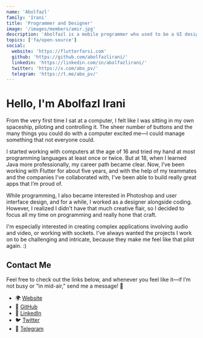 ```yaml
---
name: 'Abolfazl'
family: 'Irani'
title: 'Programmer and Designer'
image: '/images/members/amir.jpg'
description: 'Abolfazl is a mobile programmer who used to be a UI designer and has always tried to publish great apps.'
topics: ['fa/open-source']
social:
  website: 'https://flutterfarsi.com'
  github: 'https://github.com/abolfazlirani/'
  linkedin: 'https://linkedin.com/in/abolfazlirani/'
  twitter: 'https://x.com/abo_pv/'
  telegram: 'https://t.me/abo_pv/'
---
```


# Hello, I'm Abolfazl Irani

From the very first time I sat at a computer, I felt like I was sitting in my own spaceship, piloting and controlling it.
The sheer number of buttons and the many things you could do with a computer excited me—I could manage something that not everyone could.

I started working with computers at the age of 16 and tried my hand at most programming languages at least once or twice.
But at 18, when I learned Java more professionally, my career path became clear.
Now, I've been working with Flutter for about five years, and with the help of my teammates and the companies I've collaborated with,
I've been able to build really great apps that I’m proud of.

While programming, I also became interested in Photoshop and user interface design, and for a while, I worked as a designer alongside coding.
However, I realized I didn't have that much creative flair, so I decided to focus all my time on programming and really hone that craft.

I'm especially interested in creating complex applications involving audio and video, or working with sockets.
I've always wanted the projects I work on to be challenging and intricate, because they make me feel like that pilot again. :)

## Contact Me

Feel free to check out the links below, and whenever you feel like it—if I’m not busy or “in mid-air,” send me a message! 🚀

- 🌍 [Website](https://flutterfarsi.com)
- 🐙 [GitHub](https://github.com/abolfazlirani/)
- 💼 [LinkedIn](https://linkedin.com/in/abolfazlirani/)
- 🐦 [Twitter](https://x.com/abo_pv/)
- 📢 [Telegram](https://t.me/abo_pv/)
